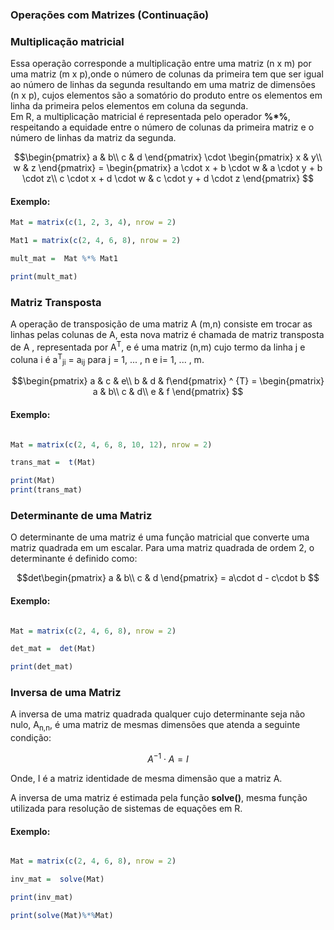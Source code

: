 ### <b>Operações com Matrizes (Continuação) </b>

### Multiplicação matricial
Essa operação corresponde a multiplicação entre uma matriz (n x m) por uma matriz (m x p),onde o número de colunas da primeira tem que ser igual ao número de linhas da segunda resultando em uma matriz de dimensões (n x p), cujos elementos são a somatório do produto entre os elementos em linha da primeira pelos elementos em coluna da segunda.<br>
Em R, a multiplicação matricial é representada pelo operador **%*%**, respeitando a equidade entre o número de colunas da primeira matriz e o número de linhas da matriz da segunda. <br>


```math
\begin{pmatrix} a & b\\ c & d \end{pmatrix} \cdot \begin{pmatrix} x & y\\ w & z \end{pmatrix} = \begin{pmatrix} a \cdot x + b \cdot w & a \cdot y + b \cdot z\\ c \cdot x + d \cdot w & c \cdot y + d \cdot z \end{pmatrix}


```
#### <b>Exemplo:</b><br>
``` R runnable
Mat = matrix(c(1, 2, 3, 4), nrow = 2)

Mat1 = matrix(c(2, 4, 6, 8), nrow = 2)

mult_mat =  Mat %*% Mat1

print(mult_mat)

```

### Matriz Transposta
A operação de transposição de uma matriz A (m,n) consiste em trocar as linhas pelas colunas de A, esta nova matriz é chamada de matriz transposta de A , representada por A<sup>T</sup>, e é uma matriz (n,m) cujo termo da linha j e coluna i é a<sup>T</sup><sub>ji</sub> = a<sub>ij</sub> para j = 1, ... , n e i= 1, ... , m. <br>


```math
\begin{pmatrix} a & c & e\\ b & d  & f\end{pmatrix} ^ {T} = \begin{pmatrix} a & b\\ c & d\\ e & f \end{pmatrix}

```
#### <b>Exemplo:</b><br>
``` R runnable

Mat = matrix(c(2, 4, 6, 8, 10, 12), nrow = 2)

trans_mat =  t(Mat)

print(Mat)
print(trans_mat)

```

### Determinante de uma Matriz
O determinante de uma matriz é uma função matricial que converte uma matriz quadrada em um escalar. Para uma matriz quadrada de ordem 2, o determinante é definido como:


```math
det\begin{pmatrix}
a & b\\ 
c & d
\end{pmatrix} = a\cdot d - c\cdot b

```
#### <b>Exemplo:</b><br>
``` R runnable

Mat = matrix(c(2, 4, 6, 8), nrow = 2)

det_mat =  det(Mat)

print(det_mat)

```
### Inversa de uma Matriz

A inversa de uma matriz quadrada qualquer cujo determinante seja não nulo, A<sub>n,n</sub>, é uma matriz de mesmas dimensões que atenda a seguinte condição:
```math
A^{-1} \cdot A = I
```


Onde, I é a matriz identidade de mesma dimensão que a matriz A.



A inversa de uma matriz é estimada pela função **solve()**, mesma função utilizada para resolução de sistemas de equações em R.

#### <b>Exemplo:</b><br>
``` R runnable

Mat = matrix(c(2, 4, 6, 8), nrow = 2)

inv_mat =  solve(Mat)

print(inv_mat)

print(solve(Mat)%*%Mat)

```

